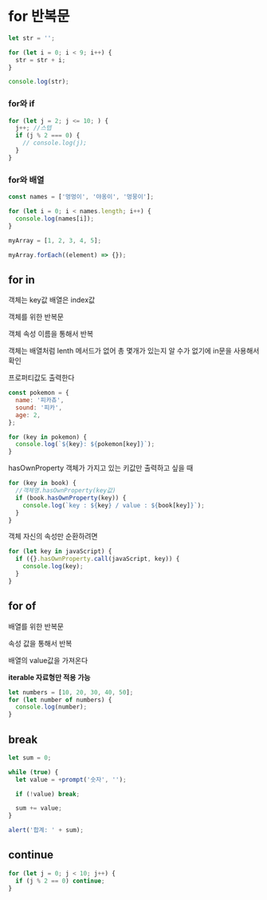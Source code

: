 # for 반복문

```js
let str = '';

for (let i = 0; i < 9; i++) {
  str = str + i;
}

console.log(str);
```

### for와 if

```js
for (let j = 2; j <= 10; ) {
  j++; //스텝
  if (j % 2 === 0) {
    // console.log(j);
  }
}
```

### for와 배열

```js
const names = ['멍멍이', '야옹이', '멍뭉이'];

for (let i = 0; i < names.length; i++) {
  console.log(names[i]);
}

myArray = [1, 2, 3, 4, 5];

myArray.forEach((element) => {});
```

## for in

객체는 key값 배열은 index값

객체를 위한 반복문

객체 속성 이름을 통해서 반복

객체는 배열처럼 lenth 메서드가 없어 총 몇개가 있는지 알 수가 없기에 in문을 사용해서 확인

프로퍼티값도 출력한다

```js
const pokemon = {
  name: '피카츄',
  sound: '피카',
  age: 2,
};

for (key in pokemon) {
  console.log(`${key}: ${pokemon[key]}`);
}
```

hasOwnProperty 객체가 가지고 있는 키값만 출력하고 싶을 때

```js
for (key in book) {
  //객체명.hasOwnProperty(key값)
  if (book.hasOwnProperty(key)) {
    console.log(`key : ${key} / value : ${book[key]}`);
  }
}
```

객체 자신의 속성만 순환하려면

```js
for (let key in javaScript) {
  if ({}.hasOwnProperty.call(javaScript, key)) {
    console.log(key);
  }
}
```

## for of

배열를 위한 반복문

속성 값을 통해서 반복

배열의 value값을 가져온다

**iterable 자료형만 적용 가능**

```js
let numbers = [10, 20, 30, 40, 50];
for (let number of numbers) {
  console.log(number);
}
```

## break

```js
let sum = 0;

while (true) {
  let value = +prompt('숫자', '');

  if (!value) break;

  sum += value;
}

alert('합계: ' + sum);
```

## continue

```js
for (let j = 0; j < 10; j++) {
  if (j % 2 == 0) continue;
}
```
